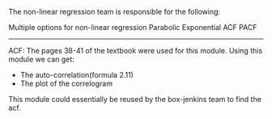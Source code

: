 The non-linear regression team is responsible for the following:

Multiple options for non-linear regression
	Parabolic
	Exponential
ACF
PACF

----------------------------------------------------------------------------------------
ACF:
The pages 38-41 of the textbook were used for this module. Using this module we can get:
- The auto-correlation(formula 2.11)
- The plot of the correlogram

This module could essentially be reused by the box-jenkins team to find the acf.
